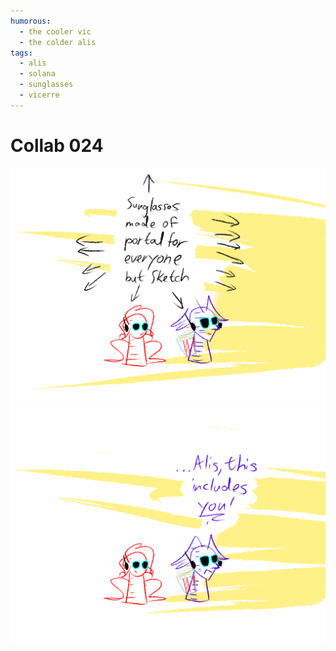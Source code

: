 ```yaml
---
humorous:
  - the cooler vic
  - the colder alis
tags:
  - alis
  - solana
  - sunglasses
  - vicerre
---
```


# Collab 024

<img src="assets/2025-04-04_panel-040.png">

<img src="assets/2025-04-04_panel-041.png">
